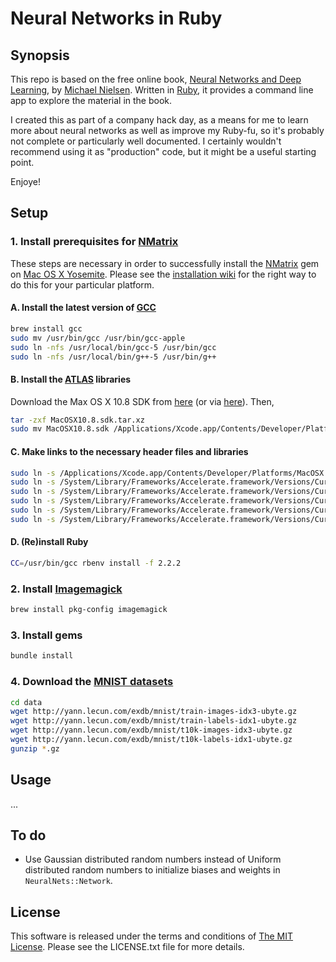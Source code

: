 # Neural Networks in Ruby

## Synopsis

This repo is based on the free online book, [Neural Networks and Deep Learning][tutorial],
by [Michael Nielsen][nielsen].  Written in [Ruby][ruby], it provides a command
line app to explore the material in the book.

I created this as part of a company hack day, as a means for me to learn more
about neural networks as well as improve my Ruby-fu, so it's probably not
complete or particularly well documented.  I certainly wouldn't recommend using
it as "production" code, but it might be a useful starting point.

Enjoye!

## Setup

### 1. Install prerequisites for [NMatrix][nmatrix]

These steps are necessary in order to successfully install the [NMatrix][nmatrix]
gem on [Mac OS X Yosemite][osx].  Please see the [installation wiki][nmatrix-installation]
for the right way to do this for your particular platform.

#### A. Install the latest version of [GCC][gcc]
```bash
brew install gcc
sudo mv /usr/bin/gcc /usr/bin/gcc-apple
sudo ln -nfs /usr/local/bin/gcc-5 /usr/bin/gcc
sudo ln -nfs /usr/local/bin/g++-5 /usr/bin/g++
```

#### B. Install the [ATLAS][atlas] libraries
Download the Max OS X 10.8 SDK from [here][osx-sdks-mediafire] (or via
[here][osx-sdks]). Then,
```bash
tar -zxf MacOSX10.8.sdk.tar.xz
sudo mv MacOSX10.8.sdk /Applications/Xcode.app/Contents/Developer/Platforms/MacOSX.platform/Developer/SDKs/
```

#### C. Make links to the necessary header files and libraries
```bash
sudo ln -s /Applications/Xcode.app/Contents/Developer/Platforms/MacOSX.platform/Developer/SDKs/MacOSX10.8.sdk/usr/lib/libatlas.dylib /usr/lib/libatlas.dylib
sudo ln -s /System/Library/Frameworks/Accelerate.framework/Versions/Current/Frameworks/vecLib.framework/Versions/Current/Headers/cblas.h /usr/include/cblas.h
sudo ln -s /System/Library/Frameworks/Accelerate.framework/Versions/Current/Frameworks/vecLib.framework/Versions/Current/libBLAS.dylib /usr/lib/libblas.dylib
sudo ln -s /System/Library/Frameworks/Accelerate.framework/Versions/Current/Frameworks/vecLib.framework/Versions/Current/Headers/clapack.h /usr/include/clapack.h
sudo ln -s /System/Library/Frameworks/Accelerate.framework/Versions/Current/Frameworks/vecLib.framework/Versions/Current/libLAPACK.dylib /usr/lib/liblapack.dylib
sudo ln -s /System/Library/Frameworks/Accelerate.framework/Versions/Current/Frameworks/vecLib.framework/Versions/Current/libLAPACK.dylib /usr/lib/libclapack.dylib
```

#### D. (Re)install Ruby
```bash
CC=/usr/bin/gcc rbenv install -f 2.2.2
```

### 2. Install [Imagemagick][imagemagick]
```bash
brew install pkg-config imagemagick
```

### 3. Install gems
```bash
bundle install
```

### 4. Download the [MNIST datasets][mnist-data]
```bash
cd data
wget http://yann.lecun.com/exdb/mnist/train-images-idx3-ubyte.gz
wget http://yann.lecun.com/exdb/mnist/train-labels-idx1-ubyte.gz
wget http://yann.lecun.com/exdb/mnist/t10k-images-idx3-ubyte.gz
wget http://yann.lecun.com/exdb/mnist/t10k-labels-idx1-ubyte.gz
gunzip *.gz
```

## Usage

...

## To do

+ Use Gaussian distributed random numbers instead of Uniform distributed random
numbers to initialize biases and weights in `NeuralNets::Network`.

## License

This software is released under the terms and conditions of [The MIT License][license].
Please see the LICENSE.txt file for more details.

[atlas]: http://math-atlas.sourceforge.net/ "ATLAS"
[gcc]: https://gcc.gnu.org/ "GCC"
[imagemagick]: http://www.imagemagick.org/ "Imagemagick"
[license]: http://www.opensource.org/licenses/mit-license.php "The MIT License"
[mnist-data]: http://yann.lecun.com/exdb/mnist/ "The MNIST database of handwritten digits"
[nielsen]: http://michaelnielsen.org/ "Michael Nielsen"
[nmatrix]: https://github.com/SciRuby/nmatrix "NMatrix"
[nmatrix-installation]: https://github.com/SciRuby/nmatrix/wiki/Installation "NMatrix installation wiki"
[osx]: https://www.apple.com/osx/ "OS X Yosemite"
[osx-sdks]: https://github.com/phracker/MacOSX-SDKs "Mac OS X SDKs"
[osx-sdks-mediafire]: https://www.mediafire.com/?a4g384ysgy5rg "individual Mac OS X SDKs"
[ruby]: https://www.ruby-lang.org/en/ "Ruby"
[tutorial]: http://neuralnetworksanddeeplearning.com/ "Neural Networks and Deep Learning"
